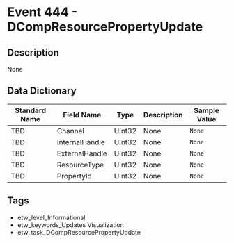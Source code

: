 # Event 444 - DCompResourcePropertyUpdate

## Description
None

## Data Dictionary
|Standard Name|Field Name|Type|Description|Sample Value|
|---|---|---|---|---|
|TBD|Channel|UInt32|None|`None`|
|TBD|InternalHandle|UInt32|None|`None`|
|TBD|ExternalHandle|UInt32|None|`None`|
|TBD|ResourceType|UInt32|None|`None`|
|TBD|PropertyId|UInt32|None|`None`|

## Tags
* etw_level_Informational
* etw_keywords_Updates Visualization
* etw_task_DCompResourcePropertyUpdate